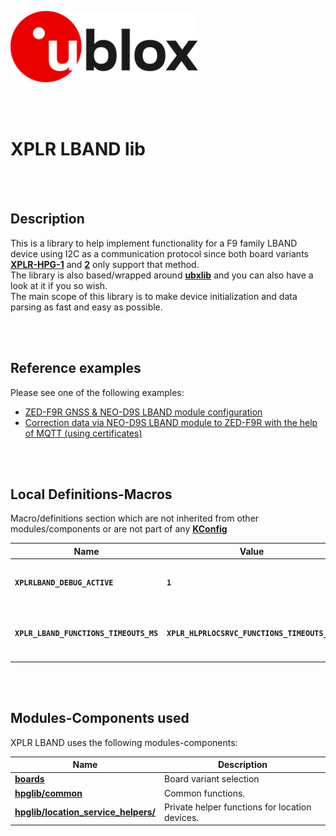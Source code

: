 ![u-blox](./../../../../../media/shared/logos/ublox_logo.jpg)

<br>
<br>

# XPLR LBAND lib

<br>
<br>

## Description
This is a library to help implement functionality for a F9 family LBAND device using I2C as a communication protocol since both board variants **[XPLR-HPG-1](./../../../../boards/xplr-hpg1-c213/)** and **[2](./../../../../boards/xplr-hpg2-c214/)** only support that method.\
The library is also based/wrapped around **[ubxlib](https://github.com/u-blox/ubxlib)** and you can also have a look at it if you so wish.\
The main scope of this library is to make device initialization and data parsing as fast and easy as possible.

<br>
<br>

## Reference examples
Please see one of the following examples:
- [ZED-F9R GNSS & NEO-D9S LBAND module configuration](../../../../../examples/positioning/01_hpg_gnss_config/)
- [Correction data via NEO-D9S LBAND module to ZED-F9R with the help of MQTT (using certificates)](../../../../../examples/positioning/02_hpg_gnss_lband_correction/)

<br>
<br>

## Local Definitions-Macros
Macro/definitions section which are not inherited from other modules/components or are not part of any **[KConfig](./../../../../../docs/README_kconfig.md)**

Name | Value | Description
--- | --- | ---
**`XPLRLBAND_DEBUG_ACTIVE`** | **`1`** | Controls logging of debug info to console. Present in [xplr_hpglib_cfg](../../../xplr_hpglib_cfg.h).
**```XPLR_LBAND_FUNCTIONS_TIMEOUTS_MS```** | **```XPLR_HLPRLOCSRVC_FUNCTIONS_TIMEOUTS_MS```** | Timeout for blocking functions. Found in **[xplr_location_helpers.h](./../location_service_helpers/xplr_location_helpers.h)** You can replace this value freely.

<br>
<br>

## Modules-Components used
XPLR LBAND uses the following modules-components:

Name | Description 
--- | --- 
**[boards](./../../../../boards/)** | Board variant selection
**[hpglib/common](./../../common/)** | Common functions.
**[hpglib/location_service_helpers/](./../location_service_helpers/)** | Private helper functions for location devices.
